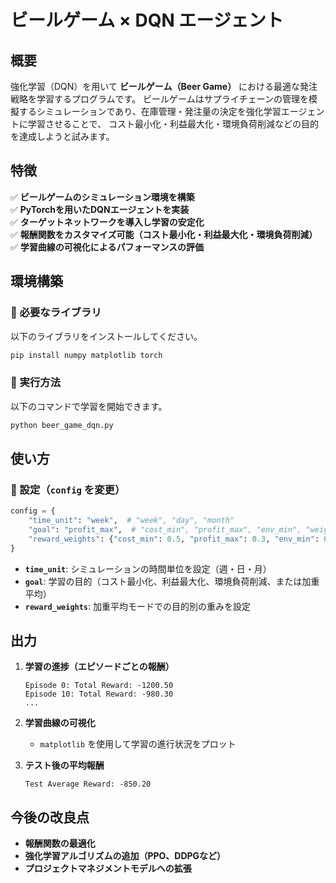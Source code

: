 # ビールゲーム × DQN エージェント

## 概要
強化学習（DQN）を用いて **ビールゲーム（Beer Game）** における最適な発注戦略を学習するプログラムです。
ビールゲームはサプライチェーンの管理を模擬するシミュレーションであり、在庫管理・発注量の決定を強化学習エージェントに学習させることで、
コスト最小化・利益最大化・環境負荷削減などの目的を達成しようと試みます。

## 特徴
✅ **ビールゲームのシミュレーション環境を構築**  
✅ **PyTorchを用いたDQNエージェントを実装**  
✅ **ターゲットネットワークを導入し学習の安定化**  
✅ **報酬関数をカスタマイズ可能（コスト最小化・利益最大化・環境負荷削減）**  
✅ **学習曲線の可視化によるパフォーマンスの評価**  

## 環境構築
### 🔹 必要なライブラリ
以下のライブラリをインストールしてください。
```bash
pip install numpy matplotlib torch
```

### 🔹 実行方法
以下のコマンドで学習を開始できます。
```bash
python beer_game_dqn.py
```

## 使い方
### 🔹 設定（`config` を変更）
```python
config = {
    "time_unit": "week",  # "week", "day", "month"
    "goal": "profit_max",  # "cost_min", "profit_max", "env_min", "weighted"
    "reward_weights": {"cost_min": 0.5, "profit_max": 0.3, "env_min": 0.2},
}
```

- **`time_unit`**: シミュレーションの時間単位を設定（週・日・月）
- **`goal`**: 学習の目的（コスト最小化、利益最大化、環境負荷削減、または加重平均）
- **`reward_weights`**: 加重平均モードでの目的別の重みを設定

## 出力
1. **学習の進捗（エピソードごとの報酬）**
   ```
   Episode 0: Total Reward: -1200.50
   Episode 10: Total Reward: -980.30
   ...
   ```
2. **学習曲線の可視化**
   - `matplotlib` を使用して学習の進行状況をプロット

3. **テスト後の平均報酬**
   ```
   Test Average Reward: -850.20
   ```

## 今後の改良点
- **報酬関数の最適化**
- **強化学習アルゴリズムの追加（PPO、DDPGなど）**
- **プロジェクトマネジメントモデルへの拡張**

